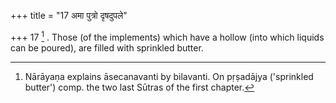 +++
title = "17 अमा पुत्रो दृषदुपले"

+++
17 [^3] . Those (of the implements) which have a hollow (into which liquids can be poured), are filled with sprinkled butter.


[^3]:  Nārāyaṇa explains āsecanavanti by bilavanti. On pṛṣadājya ('sprinkled butter') comp. the two last Sūtras of the first chapter.
